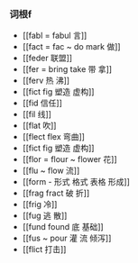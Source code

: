 ### 词根f
- [[fabl =  fabul 言]]
- [[fact = fac ~ do mark  做]]
- [[feder 联盟]]
- [[fer = bring take 带 拿]]
- [[ferv 热 沸]]
- [[fict fig 塑造 虚构]]
- [[fid 信任]]
- [[fil 线]]
- [[flat 吹]]
- [[flect flex  弯曲]]
- [[fict fig 塑造 虚构]]
- [[flor = flour ~ flower 花]]
- [[flu ~ flow 流]]
- [[form - 形式 格式 表格 形成]]
- [[frag fract  破 折]]
- [[frig 冷]]
- [[fug 逃 散]]
- [[fund found 底 基础]]
- [[fus ~ pour 灌 流 倾泻]]
- [[flict 打击]]